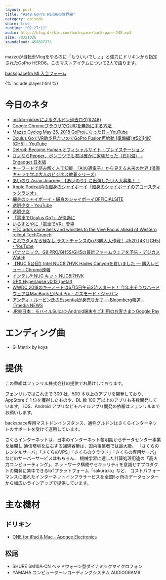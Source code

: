 ```yaml
---
layout: post
title: "#248:GoPro HERO6の世界線"
category: episode
share: true
runtime: "02:27:11"
audio: http://blog.drikin.com/backspace/backspace-248.mp3
size: 70321026
soundcloud: 450607278
---
```


mazzoが自転車Vlogをやるのに「もういいでしょ」と強力にドリキンから指定されたGoPro HERO6。このマストアイテムについて2人で語ります。

[backspacefm ML入会フォーム](http://backspace.us11.list-manage.com/subscribe?u=09c933bd3997c1d16dbed156a&id=84b6529b91)

{% include player.html %}

# 今日のネタ
* [mstdn-pickerによるグルドン過去ログ(#248)](https://rbtnn.github.io/mstdn-picker/?instance=mstdn.guru&since_id=100093482158169771&max_id=100094112978599703)
* [Google ChromeブラウザでQUICを無効にする方法](https://github.com/drikin/guruwiki/wiki/Google-Chrome%E3%83%96%E3%83%A9%E3%82%A6%E3%82%B6%E3%81%A7QUIC%E3%82%92%E7%84%A1%E5%8A%B9%E3%81%AB%E3%81%99%E3%82%8B%E6%96%B9%E6%B3%95)
* [Mazzo Cyclog May 25, 2018 GoProになった日 - YouTube](https://www.youtube.com/watch?v=YUMekVegOUU)
* [Oculus GoでVR散歩見たいのでGoPro Fusion再始動 \[準備編\] #521\[4K\] \[GH5\] - YouTube](https://www.youtube.com/watch?v=iB7SMxwrCOw)
* [Detroit: Become Human オフィシャルサイト - プレイステーション](https://www.jp.playstation.com/games/detroit-become-human/)
* [さよならPepper、ポンコツでも君は確かに家族だった（石川温） - Engadget 日本版](https://japanese.engadget.com/2018/05/21/pepper/)
* [キーワードで読み解く人工知能　『AIの遺電子』から見える未来の世界 (漫画キャラで学ぶ大人のビジネス教養シリーズ)](https://www.amazon.co.jp/%E3%82%AD%E3%83%BC%E3%83%AF%E3%83%BC%E3%83%89%E3%81%A7%E8%AA%AD%E3%81%BF%E8%A7%A3%E3%81%8F%E4%BA%BA%E5%B7%A5%E7%9F%A5%E8%83%BD-%E3%80%8EAI%E3%81%AE%E9%81%BA%E9%9B%BB%E5%AD%90%E3%80%8F%E3%81%8B%E3%82%89%E8%A6%8B%E3%81%88%E3%82%8B%E6%9C%AA%E6%9D%A5%E3%81%AE%E4%B8%96%E7%95%8C/dp/484436751X/ref=as_li_ss_tl?ie=UTF8&amp;qid=1527230516&amp;sr=8-20&amp;keywords=AI%E3%81%AE%E9%81%BA%E9%9B%BB%E5%AD%90&amp;linkCode=sl1&amp;tag=backspacemazz-22&amp;linkId=3db1db4438235aab416f0d396797db7d)
* [あいのり Asian Journey　【あいのり】に出演したい人大募集！！](https://s1.fujitv.co.jp/safe/ainori/bosyu/form.html)
* [Apple Podcat内の細身のシャイボーイ「細身のシャイボーイのアコースティックラジオ」](https://itunes.apple.com/jp/podcast/%E7%B4%B0%E8%BA%AB%E3%81%AE%E3%82%B7%E3%83%A3%E3%82%A4%E3%83%9C%E3%83%BC%E3%82%A4%E3%81%AE%E3%82%A2%E3%82%B3%E3%83%BC%E3%82%B9%E3%83%86%E3%82%A3%E3%83%83%E3%82%AF%E3%83%A9%E3%82%B8%E3%82%AA/id1078097695?mt=2)
* [細身のシャイボーイ - 細身のシャイボーイOFFICIALSITE](https://www.hosominoshyboy.com/)
* [透明少女 - YouTube](https://www.youtube.com/channel/UCMQG_y9PVOgw6penffUQgyg)
* [透明少女](https://tomei-shojo.com/)
* [「電車でOculus GoT」が快適に](http://www.itmedia.co.jp/news/articles/1805/21/news093.html)
* [いらすとやに「電車でVR」登場](http://www.itmedia.co.jp/news/articles/1805/24/news106.html)
* [HTC adds some bells and whistles to the Vive Focus ahead of Western rollout TechCrunch](https://techcrunch.com/2018/05/25/htc-adds-some-bells-and-whistles-to-the-vive-focus-ahead-of-western-rollout/)
* [これでダメなら縁なし ラストチャンスのα73購入大作戦！ #520 \[4K\] \[GH5\] - YouTube](https://www.youtube.com/watch?v=N51k3OiTnH0)
* [パナソニック、G9 PRO/GH5S/GH5の最新ファームウェアを予告 - デジカメ Watch](https://dc.watch.impress.co.jp/docs/news/1123396.html)
* [【NUC 5台目】Intel NUC8i7HVK Hades Canyonを買いました ― 購入レビュー - Chrome速報](https://chromesoku.com/nuc8i7hvk-review/)
* [インテル® NUC キット NUC8i7HVK](https://www.intel.co.jp/content/www/jp/ja/products/boards-kits/nuc/kits/nuc8i7hvk.html)
* [GPX Hyperlapse v0.12 (beta!)](http://gpxhyperlapse.com/)
* [WWDC 2018のキーノートは6月5日午前2時スタート！ 今年出そうなハードウェアはMacBookとiPad Pro - ギズモード・ジャパン](https://www.gizmodo.jp/2018/05/wwdc-2018-keynote.html)
* [アンディ・ルービン氏のEssentialが身売りか？──Bloomberg報道 - ITmedia NEWS](http://www.itmedia.co.jp/news/articles/1805/25/news076.html)
* [JR東日本：モバイルSuica＞Android端末をご利用のお客さま＞Google Pay](https://www.jreast.co.jp/mobilesuica/googlepay/)

# エンディング曲
* G-Metrix by koya

# 提供

この番組はフェンリル株式会社の提供でお届けしております。

フェンリルではこれまで 300 社、500 本以上のアプリを開発しており、AppStoreで 1 位を獲得したものや、DL 数 100 万以上のアプリも多数開発しています。
iOS、Android アプリなどモバイルアプリ開発の依頼はフェンリルまでお願いします。

backspace専用マストドンインスタンス、通称グルドンはさくらインターネットのサポートを受けて運用しています。

さくらインターネットは、日本のインターネット黎明期からデータセンター事業を展開し
通信環境を左右する回線容量は、国内事業者では最大級。
「さくらのレンタルサーバ」「さくらのVPS」「さくらのクラウド」「さくらの専用サーバ」などのサーバーサービスはもちろん、
機械学習に適した計算処理用途の「高火力コンピューティング」、ネットワーク構成やセキュリティを意識せずプロダクトの開発に集中できるIoTプラットフォーム「sakura.io」など、
コストパフォーマンスに優れたインターネットインフラサービスを全国5ヶ所のデータセンターから幅広いラインアップで提供しています。

# 主な機材

## ドリキン
* [ONE for iPad & Mac - Apogee Electronics](http://amzn.to/2DJVyyj)

## 松尾
* SHURE  SM10A-CN ヘッドウォーン型ダイナミックマイクロフォン
* YAMAHA コンピューターレコーディングシステム AUDIOGRAM6
